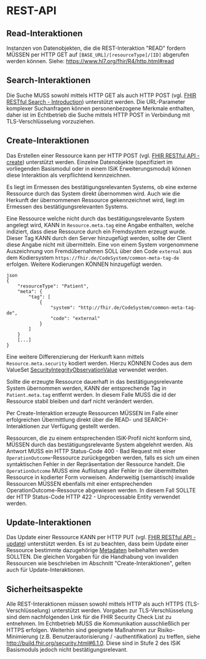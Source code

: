 # REST-API

## Read-Interaktionen
Instanzen von Datenobjekten, die die REST-Interaktion "READ" fordern MÜSSEN per HTTP GET auf ```[BASE_URL]/[resourceType]/[ID]``` abgerufen werden können. 
Siehe: https://www.hl7.org/fhir/R4/http.html#read 

## Search-Interaktionen
Die Suche MUSS sowohl mittels HTTP GET als auch HTTP POST (vgl. [FHIR RESTful Search - Introduction](https://www.hl7.org/fhir/R4/search.html#Introduction)) unterstützt werden. Die URL-Parameter komplexer Suchanfragen können personenbezogene Merkmale enthalten, daher ist im Echtbetrieb die Suche mittels HTTP POST in Verbindung mit TLS-Verschlüsselung vorzuziehen. 

## Create-Interaktionen
Das Erstellen einer Ressource kann per HTTP POST (vgl. [FHIR RESTful API - create](https://www.hl7.org/fhir/R4/http.html#create)) unterstützt werden. Einzelne Datenobjekte (spezifiziert im vorliegenden Basismodul oder in einem ISiK Erweiterungsmodul) können diese Interaktion als verpflichtend kennzeichnen.

Es liegt im Ermessen des bestätigungsrelevanten Systems, ob eine externe Ressource durch das System direkt übernommen wird. Auch wie die Herkunft der übernommenen Ressource gekennzeichnet wird, liegt im Ermessen des bestätigungsrelevanten Systems.

Eine Ressource welche nicht durch das bestätigungsrelevante System angelegt wird, KANN in ```Resource.meta.tag``` eine Angabe enthalten, welche indiziert, dass diese Ressource durch ein Fremdsystem erzeugt wurde. Dieser Tag KANN durch den Server hinzugefügt werden, sollte der Client diese Angabe nicht mit übermitteln. Eine von einem System vorgenommene Auszeichnung von Fremdübernahmen SOLL über den Code ```external``` aus dem Kodiersystem ```https://fhir.de/CodeSystem/common-meta-tag-de``` erfolgen. Weitere Kodierungen KÖNNEN hinzugefügt werden.

```
json
{
    "resourceType": "Patient",
    "meta": {
        "tag": [
            {
                "system": "http://fhir.de/CodeSystem/common-meta-tag-de",
                "code": "external"
            }
        ]
    }
    [...]
}
```

Eine weitere Differenzierung der Herkunft kann mittels ```Resource.meta.security``` kodiert werden. Hierzu KÖNNEN Codes aus dem ValueSet [SecurityIntegrityObservationValue](https://terminology.hl7.org/ValueSet/v3-SecurityIntegrityObservationValue) verwendet werden.

Sollte die erzeugte Ressource dauerhaft in das bestätigungsrelevante System übernommen werden, KANN der entsprechende Tag in ```Patient.meta.tag``` entfernt werden. In diesem Falle MUSS die id der Ressource stabil bleiben und darf nicht verändert werden.


Per Create-Interaktion erzeugte Ressourcen MÜSSEN im Falle einer erfolgreichen Übermittlung direkt über die READ- und SEARCH-Interaktionen zur Verfügung gestellt werden.

Ressourcen, die zu einem entsprechenden ISiK-Profil nicht konform sind, MÜSSEN durch das bestätigungsrelevante System abgelehnt werden. Als Antwort MUSS ein HTTP Status-Code 400 - Bad Request mit einer ```OperationOutcome```-Ressource zurückgegeben werden, falls es sich um einen syntaktischen Fehler in der Repräsentation der Ressource handelt. Die ```OperationOutcome``` MUSS eine Auflistung aller Fehler in der übermittelten Ressource in kodierter Form vorweisen. Anderweitig (semantisch) invalide Ressourcen MÜSSEN ebenfalls mit einer entsprechenden OperationOutcome-Ressource abgewiesen werden. In diesem Fall SOLLTE der HTTP Status-Code HTTP 422 - Unprocessable Entity verwendet werden.


## Update-Interaktionen
Das Update einer Ressource KANN per HTTP PUT (vgl. [FHIR RESTful API - update](https://www.hl7.org/fhir/R4/http.html#update)) unterstützt werden. Es ist zu beachten, dass beim Update einer Ressource bestimmte dazugehörige [Metadaten](https://www.hl7.org/fhir/R4/resource.html#Meta) beibehalten werden SOLLTEN. Die gleichen Vorgaben für die Handhabung von invaliden Ressourcen wie beschrieben im Abschnitt "Create-Interaktionen", gelten auch für Update-Interaktionen.


## Sicherheitsaspekte
Alle REST-Interaktionen müssen sowohl mittels HTTP als auch HTTPS (TLS-Verschlüsselung) unterstützt werden. Vorgaben zur TLS-Verschlüsselung sind dem nachfolgenden Link für die FHIR Security Check List zu entnehmen.
Im Echtbetrieb MUSS die Kommunikation ausschließlich per HTTPS erfolgen.
Weiterhin sind geeignete Maßnahmen zur Risiko-Minimierung (z.B. Benutzerautorisierung / -authentifikation) zu treffen, siehe http://build.fhir.org/security.html#6.1.0. 
Diese sind in Stufe 2 des ISiK Basismoduls jedoch nicht bestätigungsrelevant.
